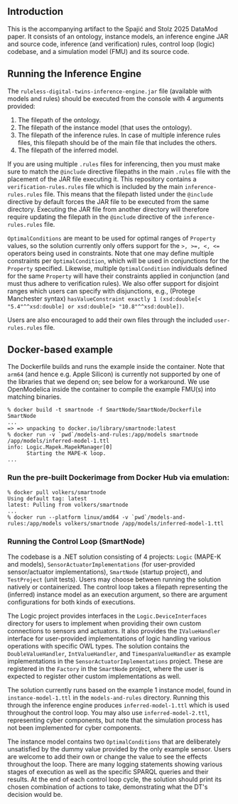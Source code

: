 ## Introduction
This is the accompanying artifact to the Spajić and Stolz 2025 DataMod paper. It consists of an ontology, instance models, an inference engine JAR and source code, inference (and verification) rules, control loop (logic) codebase, and a simulation model (FMU) and its source code.

## Running the Inference Engine
The `ruleless-digital-twins-inference-engine.jar` file (available with models and rules) should be executed from the console with 4 arguments provided:
1. The filepath of the ontology.
2. The filepath of the instance model (that uses the ontology).
3. The filepath of the inference rules. In case of multiple inference rules files, this filepath should be of the main file that includes the others.
4. The filepath of the inferred model.

If you are using multiple `.rules` files for inferencing, then you must make sure to match the `@include` directive filepaths in the main `.rules` file with the placement of the JAR file executing it. This repository contains a `verification-rules.rules` file which is included by the main `inference-rules.rules` file. This means that the filepath listed under the `@include` directive by default forces the JAR file to be executed from the same directory. Executing the JAR file from another directory will therefore require updating the filepath in the `@include` directive of the `inference-rules.rules` file.

`OptimalConditions` are meant to be used for optimal ranges of `Property` values, so the solution currently only offers support for the `>, >=, <, <=` operators being used in constraints. Note that one may define multiple constraints per `OptimalCondition`, which will be used in conjunctions for the `Property` specified. Likewise, multiple `OptimalCondition` individuals defined for the same `Property` will have their constraints applied in conjunction (and must thus adhere to verification rules). We also offer support for disjoint ranges which users can specify with disjunctions, e.g., (Protege Manchester syntax) `hasValueConstraint exactly 1 (xsd:double[< "5.4"^^xsd:double] or xsd:double[> "10.8"^^xsd:double])`.

Users are also encouraged to add their own files through the included `user-rules.rules` file.

## Docker-based example

The Dockerfile builds and runs the example inside the container. Note that `arm64` (and hence e.g. Apple Silicon) is currently not supported by one of the libraries that we depend on; see below for a workaround.
We use OpenModelica inside the container to compile the example FMU(s) into matching binaries.

```
% docker build -t smartnode -f SmartNode/SmartNode/Dockerfile SmartNode
...
=> => unpacking to docker.io/library/smartnode:latest
% docker run -v `pwd`/models-and-rules:/app/models smartnode /app/models/inferred-model-1.ttl
info: Logic.Mapek.MapekManager[0]
      Starting the MAPE-K loop.
...
```

### Run the pre-built Dockerimage from Docker Hub via emulation:

```
% docker pull volkers/smartnode
Using default tag: latest
latest: Pulling from volkers/smartnode
...
% docker run --platform linux/amd64 -v `pwd`/models-and-rules:/app/models volkers/smartnode /app/models/inferred-model-1.ttl
```

### Running the Control Loop (SmartNode)
The codebase is a .NET solution consisting of 4 projects: `Logic` (MAPE-K and models), `SensorActuatorImplementations` (for user-provided sensor/actuator implementations), `SmartNode` (startup project), and `TestProject` (unit tests). Users may choose between running the solution natively or containerized. The control loop takes a filepath representing the (inferred) instance model as an execution argument, so there are argument configurations for both kinds of executions.

The Logic project provides interfaces in the `Logic.DeviceInterfaces` directory for users to implement when providing their own custom connections to sensors and actuators. It also provides the `IValueHandler` interface for user-provided implementations of logic handling various operations with specific OWL types. The solution contains the `DoubleValueHandler`, `IntValueHandler`, and `TimespanValueHandler` as example implementations in the `SensorActuatorImplementations` project. These are registered in the `Factory` in the `SmartNode` project, where the user is expected to register other custom implementations as well.

The solution currently runs based on the example 1 instance model, found in `instance-model-1.ttl` in the `models-and-rules` directory. Running this through the inference engine produces `inferred-model-1.ttl` which is used throughout the control loop. You may also use `inferred-model-2.ttl`, representing cyber components, but note that the simulation process has not been implemented for cyber components.

The instance model contains two `OptimalConditions` that are deliberately unsatisfied by the dummy value provided by the only example sensor. Users are welcome to add their own or change the value to see the effects throughout the loop. There are many logging statements showing various stages of execution as well as the specific SPARQL queries and their results. At the end of each control loop cycle, the solution should print its chosen combination of actions to take, demonstrating what the DT's decision would be.